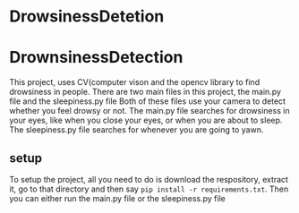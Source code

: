 # DrowsinessDetetion

# DrownsinessDetection

This project, uses CV(computer vison and the opencv library to find drowsiness in people. There are two main files in this project, the main.py file and the sleepiness.py file
Both of these files use your camera to detect whether you feel drowsy or not.
The main.py file searches for drowsiness in your eyes, like when you close your eyes, or when you are about to sleep. The sleepiness.py file searches for whenever you are going to yawn.

## setup
To setup the project, all you need to do is download the respository, extract it, go to that directory and then say ```pip install -r requirements.txt```. Then you can either run the main.py file or the sleepiness.py file
